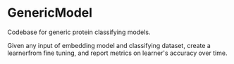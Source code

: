 # GenericModel

Codebase for generic protein classifying models.

Given any input of embedding model and classifying dataset, create a learnerfrom fine tuning, and report metrics on learner's accuracy over time.
